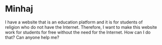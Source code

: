 # Minhaj
I have a website that is an education platform and it is for students of religion who do not have the Internet. Therefore, I want to make this website work for students for free without the need for the Internet. How can I do that? Can anyone help me?
